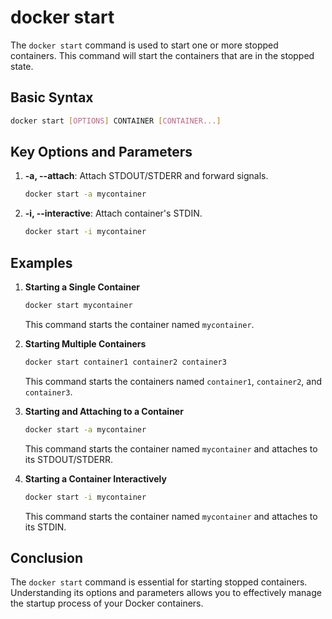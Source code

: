 # docker start

The `docker start` command is used to start one or more stopped containers. This command will start the containers that are in the stopped state.

## Basic Syntax
```sh
docker start [OPTIONS] CONTAINER [CONTAINER...]
```

## Key Options and Parameters

1. **-a, --attach**: Attach STDOUT/STDERR and forward signals.
   ```sh
   docker start -a mycontainer
   ```

2. **-i, --interactive**: Attach container's STDIN.
   ```sh
   docker start -i mycontainer
   ```

## Examples

1. **Starting a Single Container**
   ```sh
   docker start mycontainer
   ```
   This command starts the container named `mycontainer`.

2. **Starting Multiple Containers**
   ```sh
   docker start container1 container2 container3
   ```
   This command starts the containers named `container1`, `container2`, and `container3`.

3. **Starting and Attaching to a Container**
   ```sh
   docker start -a mycontainer
   ```
   This command starts the container named `mycontainer` and attaches to its STDOUT/STDERR.

4. **Starting a Container Interactively**
   ```sh
   docker start -i mycontainer
   ```
   This command starts the container named `mycontainer` and attaches to its STDIN.

## Conclusion
The `docker start` command is essential for starting stopped containers. Understanding its options and parameters allows you to effectively manage the startup process of your Docker containers.
